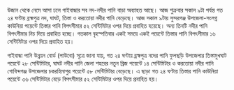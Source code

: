 উজান থেকে নেমে আসা ঢলে গাইবান্ধার সব নদ-নদীর পানি বাড়া অব্যাহত আছে। আজ শুক্রবার সকাল ৯টা পর্যন্ত গত ২৪ ঘণ্টায় ব্রহ্মপুত্র নদ, ঘাঘট, তিস্তা ও করতোয়া নদীর পানি বেড়েছে। আজ সকাল ৯টায় সুন্দরগঞ্জ উপজেলা-সংলগ্ন কাউনিয়া পয়েন্টে তিস্তার পানি বিপৎসীমার ৫২ সেন্টিমিটার ওপর দিয়ে প্রবাহিত হয়েছে। অন্য তিনটি নদীর পানি বিপৎসীমার নিচ দিয়ে প্রবাহিত হচ্ছে। গতকাল বৃহস্পতিবার একই সময়ে একই পয়েন্টে তিস্তার পানি বিপৎসীমার ১৬ সেন্টিমিটার ওপর দিয়ে প্রবাহিত হয়।

গাইবান্ধা পানি উন্নয়ন বোর্ড (পাউবো) সূত্রে জানা যায়, গত ২৪ ঘণ্টায় ব্রহ্মপুত্র নদের পানি ফুলছড়ি উপজেলার তিস্তামুখঘাট পয়েন্টে ২৮ সেন্টিমিটার, ঘাঘট নদীর পানি জেলা শহরের নতুন ব্রিজ পয়েন্টে ১৪ সেন্টিমিটার ও করতোয়া নদীর পানি গোবিন্দগঞ্জ উপজেলার চকরহিমাপুর পয়েন্টে ৫৮ সেন্টিমিটার বেড়েছে। এ ছাড়া গত ২৪ ঘণ্টায় তিস্তার পানি কাউনিয়া পয়েন্টে ৩৬ সেন্টিমিটার বেড়ে বিপৎসীমার ৫২ সেন্টিমিটার ওপর দিয়ে প্রবাহিত হয়।
